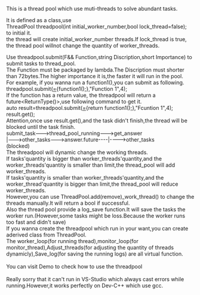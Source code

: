 This is a thread pool which use muti-threads to solve abundant tasks.<br>

It is defined as a class,use<br>
ThreadPool threadpool(int initial_worker_number,bool lock_thread=false);<br>
to initial it.<br>
the thread will create initial_worker_number threads.If lock_thread is true, the thread pool willnot change the quantity of worker_threads.<br>

Use threadpool.submit(F&& Function,string Discription,short Importance) to submit tasks to thread_pool.<br>
The Function must be packaged by lambda.The Discription must shorter than 72bytes.The higher importance it is,the faster it will run in the pool.<br>
For example, if you wanna run a function1(),you can submit as following.<br>
threadpool.submit([=](){function1();},"Function 1",4);<br>
If the function has a return value, the threadpool will return a future<ReturnType()>,use following command to get it.<br>
auto result=threadpool.submit([=](){return function1();},"Fcuntion 1",4);<br>
result.get();<br>
Attention,once use result.get(),and the task didn't finish,the thread will be blocked until the task finish.<br>
submit_task--->thread_pool_running--->get_answer<br>
    |--->other_tasks--->answer.future----|---->other_tasks<br>
                                 (blocked)<br>
The threadpool will dynamic change the working threads.<br>
If tasks'quantity is bigger than worker_threads'quantity,and the worker_threads'quantity is smaller than limit,the thread_pool will add worker_threads.<br>
If tasks'quantity is smaller than worker_threads'quantity,and the worker_thread'quantity is bigger than limit,the thread_pool will reduce worker_threads.<br>
However,you can use ThreadPool.add(remove)_work_thread() to change the threads manually.It will return a bool if successful.<br>
Also the thread pool provide a log_save function.It will save the tasks the worker run.(However,some tasks might be loss.Because the worker runs too fast and didn't save)<br>
If you wanna create the threadpool which run in your want,you can create aderived class from ThreadPool.<br>
The worker_loop(for running thread),monitor_loop(for monitor_thread),Adjust_threads(for adjusting the quantity of threads dynamicly),Save_log(for saving the running logs) are all virtual function.<br>
<br>
You can visit Demo to check how to use the threadpool<br>
<br>
Really sorry that it can't run in VS-Studio which always cast errors while running.However,it works perfectly on Dev-C++ which use gcc.<br>
